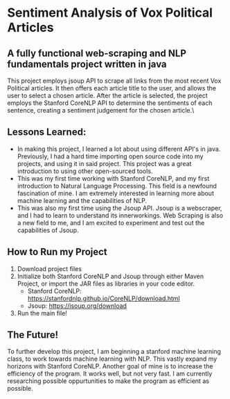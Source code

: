 # Sentiment Analysis of Vox Political Articles

## A fully functional web-scraping and NLP fundamentals project written in java

This project employs jsoup API to scrape all links from the most recent Vox Political articles. It then offers each article title to the user, and allows the user to select a chosen article. After the article is selected, the project employs the Stanford CoreNLP API to determine the sentiments of each sentence, creating a sentiment judgement for the chosen article.\

## Lessons Learned:

  -  In making this project, I learned a lot about using different API's in java. Previously, I had a hard time importing open source code into my projects, and using it in said project. This project was a great introduction to using other open-sourced tools.
  -  This was my first time working with Stanford CoreNLP, and my first introduction to Natural Language Processing. This field is a newfound fascination of mine. I am extremely interested in learning more about machine learning and the capabilities of NLP.
  -  This was also my first time using the Jsoup API. Jsoup is a webscraper, and I had to learn to understand its innerworkings. Web Scraping is also a new field to me, and I am excited to experiment and test out the capabilities of Jsoup.

## How to Run my Project

1. Download project files
2. Initialize both Stanford CoreNLP and Jsoup through either Maven Project, or import the JAR files as libraries in your code editor.
   - Stanford CoreNLP: https://stanfordnlp.github.io/CoreNLP/download.html
   - Jsoup: https://jsoup.org/download
4. Run the main file!

## The Future!

To further develop this project, I am beginning a stanford machine learning class, to work towards machine learning with NLP. This vastly expand my horizons with Stanford CoreNLP. Another goal of mine is to increase the efficiency of the program. It works well, but not very fast. I am currently researching possible oppurtunities to make the program as efficient as possible.  

